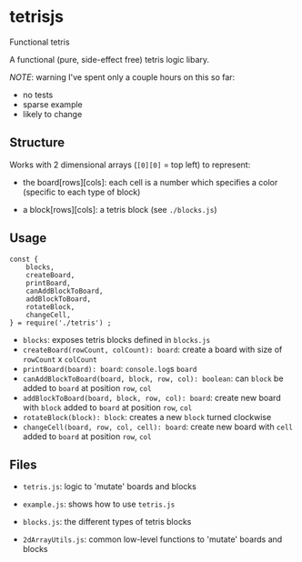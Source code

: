 # tetrisjs
Functional tetris

A functional (pure, side-effect free) tetris logic libary.

*NOTE*: warning I've spent only a couple hours on this so far:

- no tests
- sparse example
- likely to change

## Structure

Works with 2 dimensional arrays (`[0][0]` = top left) to represent:

- the board[rows][cols]: each cell is a number which specifies a color (specific to each type of block)

- a block[rows][cols]: a tetris block (see `./blocks.js`)

## Usage

```
const {
    blocks,
    createBoard,
    printBoard,
    canAddBlockToBoard,
    addBlockToBoard,
    rotateBlock,
    changeCell,
} = require('./tetris') ;
```

- `blocks`: exposes tetris blocks defined in `blocks.js`
- `createBoard(rowCount, colCount): board`: create a board with size of `rowCount` x `colCount`
- `printBoard(board): board`: `console.log`s `board`
- `canAddBlockToBoard(board, block, row, col): boolean`: can `block` be added to `board` at position `row`, `col`
- `addBlockToBoard(board, block, row, col): board`: create new board with `block` added to `board` at position `row`, `col`
- `rotateBlock(block): block`: creates a new `block` turned clockwise
- `changeCell(board, row, col, cell): board`: create new board with `cell` added to `board` at position `row`, `col`

## Files

- `tetris.js`: logic to 'mutate' boards and blocks

- `example.js`: shows how to use `tetris.js`

- `blocks.js`: the different types of tetris blocks

- `2dArrayUtils.js`: common low-level functions to 'mutate' boards and blocks
